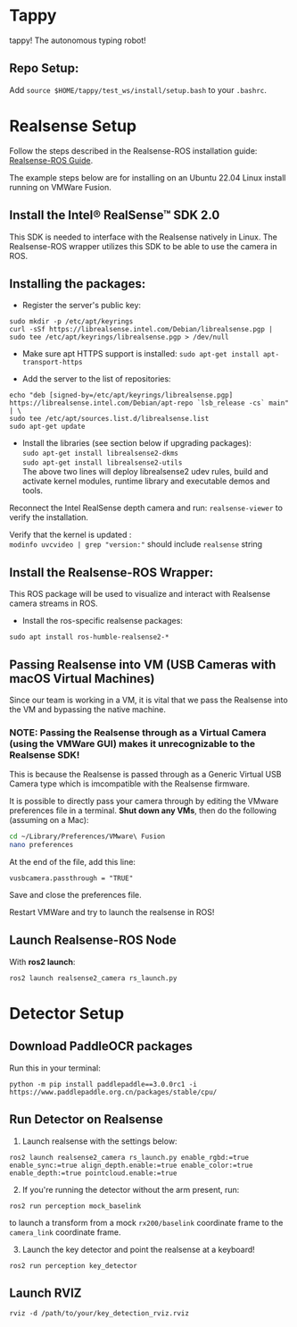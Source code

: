 # Tappy

tappy! The autonomous typing robot!

## Repo Setup:

Add `source $HOME/tappy/test_ws/install/setup.bash` to your `.bashrc`.

# Realsense Setup

Follow the steps described in the Realsense-ROS installation guide: [Realsense-ROS Guide](https://github.com/IntelRealSense/realsense-ros?tab=readme-ov-file#installation-on-ubuntu).

The example steps below are for installing on an Ubuntu 22.04 Linux install running on VMWare Fusion.

## Install the Intel® RealSense™ SDK 2.0

This SDK is needed to interface with the Realsense natively in Linux. The Realsense-ROS wrapper utilizes this SDK to be able to use the camera in ROS.

## Installing the packages:

- Register the server's public key:

```
sudo mkdir -p /etc/apt/keyrings
curl -sSf https://librealsense.intel.com/Debian/librealsense.pgp | sudo tee /etc/apt/keyrings/librealsense.pgp > /dev/null
```

- Make sure apt HTTPS support is installed:
  `sudo apt-get install apt-transport-https`

- Add the server to the list of repositories:

```
echo "deb [signed-by=/etc/apt/keyrings/librealsense.pgp] https://librealsense.intel.com/Debian/apt-repo `lsb_release -cs` main" | \
sudo tee /etc/apt/sources.list.d/librealsense.list
sudo apt-get update
```

- Install the libraries (see section below if upgrading packages):  
  `sudo apt-get install librealsense2-dkms`  
  `sudo apt-get install librealsense2-utils`  
  The above two lines will deploy librealsense2 udev rules, build and activate kernel modules, runtime library and executable demos and tools.

Reconnect the Intel RealSense depth camera and run: `realsense-viewer` to verify the installation.

Verify that the kernel is updated :  
`modinfo uvcvideo | grep "version:"` should include `realsense` string

## Install the Realsense-ROS Wrapper:

This ROS package will be used to visualize and interact with Realsense camera streams in ROS.

- Install the ros-specific realsense packages:

```
sudo apt install ros-humble-realsense2-*
```

## Passing Realsense into VM (USB Cameras with macOS Virtual Machines)

Since our team is working in a VM, it is vital that we pass the Realsense into the VM and bypassing the native machine.

### **NOTE: Passing the Realsense through as a Virtual Camera (using the VMWare GUI) makes it unrecognizable to the Realsense SDK!**

This is because the Realsense is passed through as a Generic Virtual USB Camera type which is imcompatible with the Realsense firmware.

It is possible to directly pass your camera through by editing the VMware preferences file in a terminal. **Shut down any VMs**, then do the following (assuming on a Mac):

```bash
cd ~/Library/Preferences/VMware\ Fusion
nano preferences
```

At the end of the file, add this line:

```
vusbcamera.passthrough = "TRUE"
```

Save and close the preferences file.

Restart VMWare and try to launch the realsense in ROS!

## Launch Realsense-ROS Node

With **ros2 launch**:

```
ros2 launch realsense2_camera rs_launch.py
```

# Detector Setup

## Download PaddleOCR packages

Run this in your terminal:

```
python -m pip install paddlepaddle==3.0.0rc1 -i https://www.paddlepaddle.org.cn/packages/stable/cpu/
```

## Run Detector on Realsense

1. Launch realsense with the settings below:

```
ros2 launch realsense2_camera rs_launch.py enable_rgbd:=true enable_sync:=true align_depth.enable:=true enable_color:=true enable_depth:=true pointcloud.enable:=true
```

2. If you're running the detector without the arm present, run:

```
ros2 run perception mock_baselink
```

to launch a transform from a mock `rx200/baselink` coordinate frame to the `camera_link` coordinate frame.

3. Launch the key detector and point the realsense at a keyboard!

```
ros2 run perception key_detector
```

## Launch RVIZ

```
rviz -d /path/to/your/key_detection_rviz.rviz
```
